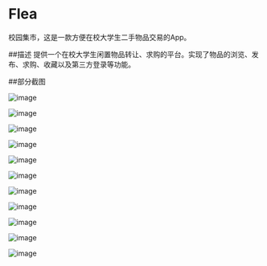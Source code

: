 # Flea
校园集市，这是一款方便在校大学生二手物品交易的App。



##描述
提供一个在校大学生闲置物品转让、求购的平台。实现了物品的浏览、发布、求购、收藏以及第三方登录等功能。


##部分截图


![image](https://github.com/Fionaaaa/Flea/blob/master/src/main/res/drawable/001.JPG)  



![image](https://github.com/Fionaaaa/Flea/blob/master/src/main/res/drawable/002.JPG)



![image](https://github.com/Fionaaaa/Flea/blob/master/src/main/res/drawable/003.JPG)




![image](https://github.com/Fionaaaa/Flea/blob/master/src/main/res/drawable/004.JPG)




![image](https://github.com/Fionaaaa/Flea/blob/master/src/main/res/drawable/005.JPG)





![image](https://github.com/Fionaaaa/Flea/blob/master/src/main/res/drawable/006.JPG)





![image](https://github.com/Fionaaaa/Flea/blob/master/src/main/res/drawable/007.JPG)




![image](https://github.com/Fionaaaa/Flea/blob/master/src/main/res/drawable/008.JPG)




![image](https://github.com/Fionaaaa/Flea/blob/master/src/main/res/drawable/009.JPG)




![image](https://github.com/Fionaaaa/Flea/blob/master/src/main/res/drawable/010.JPG)





![image](https://github.com/Fionaaaa/Flea/blob/master/src/main/res/drawable/011.JPG)






